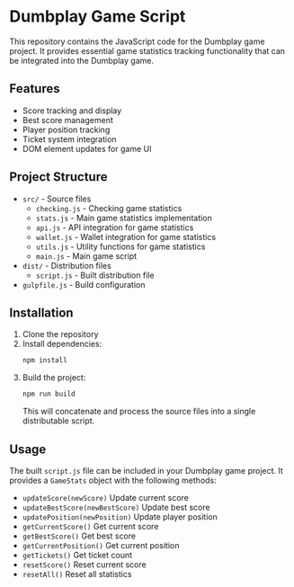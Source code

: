 # Dumbplay Game Script

This repository contains the JavaScript code for the Dumbplay game project. It provides essential game statistics tracking functionality that can be integrated into the Dumbplay game.

## Features

- Score tracking and display
- Best score management
- Player position tracking
- Ticket system integration
- DOM element updates for game UI

## Project Structure

- `src/` - Source files
  - `checking.js` - Checking game statistics
  - `stats.js` - Main game statistics implementation
  - `api.js` - API integration for game statistics
  - `wallet.js` - Wallet integration for game statistics
  - `utils.js` - Utility functions for game statistics
  - `main.js` - Main game script
- `dist/` - Distribution files
  - `script.js` - Built distribution file
- `gulpfile.js` - Build configuration

## Installation

1. Clone the repository
2. Install dependencies:
   ```bash
   npm install
   ```
3. Build the project:
   ```bash
   npm run build
   ```
   This will concatenate and process the source files into a single distributable script.

## Usage

The built `script.js` file can be included in your Dumbplay game project. It provides a `GameStats` object with the following methods:

- `updateScore(newScore)` Update current score
- `updateBestScore(newBestScore)` Update best score
- `updatePosition(newPosition)` Update player position
- `getCurrentScore()` Get current score
- `getBestScore()` Get best score
- `getCurrentPosition()` Get current position
- `getTickets()` Get ticket count
- `resetScore()` Reset current score
- `resetAll()` Reset all statistics
